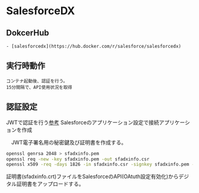 # SalesforceDX

## DokcerHub
    - [salesforcedx](https://hub.docker.com/r/salesforce/salesforcedx)

## 実行時動作
    コンテナ起動後、認証を行う。
    15分間隔で、API使用状況を取得

## 認証設定
JWTで認証を行う[参考](https://developer.salesforce.com/docs/atlas.ja-jp.sfdx_dev.meta/sfdx_dev/sfdx_dev_auth_jwt_flow.htm)
Salesforceのアプリケーション設定で接続アプリケーションを作成

　JWT電子署名用の秘密鍵及び証明書を作成する。
```bash
openssl genrsa 2048 > sfadxinfo.pem
openssl req -new -key sfadxinfo.pem -out sfadxinfo.csr
openssl x509 -req -days 1826 -in sfadxinfo.csr -signkey sfadxinfo.pem -out sfadxinfo.crt 
```
証明書(sfadxinfo.crt)ファイルをSalesforceのAPI(OAtuth設定有効化)からデジタル証明書をアップロードする。